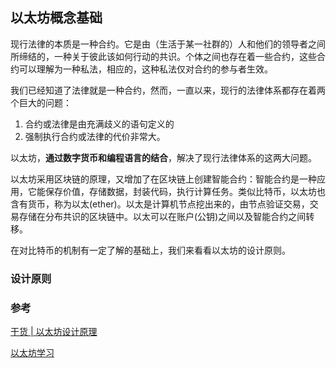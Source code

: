 ## 以太坊概念基础
现行法律的本质是一种合约。它是由（生活于某一社群的）人和他们的领导者之间所缔结的，一种关于彼此该如何行动的共识。个体之间也存在着一些合约，这些合约可以理解为一种私法，相应的，这种私法仅对合约的参与者生效。

我们已经知道了法律就是一种合约，然而，一直以来，现行的法律体系都存在着两个巨大的问题：
 1. 合约或法律是由充满歧义的语句定义的
 2. 强制执行合约或法律的代价非常大。

以太坊，**通过数字货币和编程语言的结合**，解决了现行法律体系的这两大问题。

以太坊采用区块链的原理，又增加了在区块链上创建智能合约：智能合约是一种应用，它能保存价值，存储数据，封装代码，执行计算任务。类似比特币，以太坊也含有货币，称为以太(ether)。以太是计算机节点挖出来的，由节点验证交易，交易存储在分布共识的区块链中。以太可以在账户(公钥)之间以及智能合约之间转移。

在对比特币的机制有一定了解的基础上，我们来看看以太坊的设计原则。

### 设计原则

### 参考
[干货 | 以太坊设计原理](https://ethfans.org/posts/510)

[以太坊学习](https://www.jianshu.com/p/220130b39e22)
